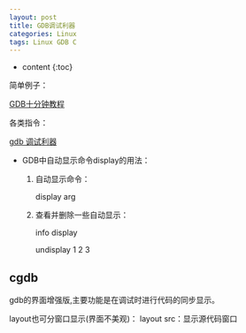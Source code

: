 ```yaml
---
layout: post
title: GDB调试利器
categories: Linux
tags: Linux GDB C
---
```


* content
{:toc}

简单例子：

[GDB十分钟教程](http://blog.csdn.net/liigo/article/details/582231)

各类指令：

[gdb 调试利器](http://linuxtools-rst.readthedocs.io/zh_CN/latest/tool/gdb.html)



* GDB中自动显示命令display的用法：

  1. 自动显示命令：

      display arg

  2. 查看并删除一些自动显示：

      info   display

      undisplay  1 2 3

## cgdb

  gdb的界面增强版,主要功能是在调试时进行代码的同步显示。

  layout也可分窗口显示(界面不美观)：
  layout src：显示源代码窗口
